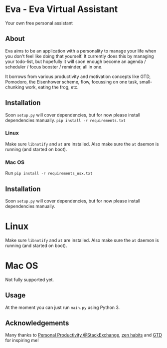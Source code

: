 # Eva - Eva Virtual Assistant

Your own free personal assistant


## About

Eva aims to be an application with a personality to manage your life when you
don't feel like doing that yourself.
It currently does this by managing your todo-list, but hopefully it will soon
enough become an agenda / scheduler / focus booster / reminder, all in one.

It borrows from various productivity and motivation concepts like GTD,
Pomodoro, the Eisenhower scheme, flow, focussing on one task, small-chunking
work, eating the frog, etc.


## Installation

Soon `setup.py` will cover dependencies, but for now please install
dependencies manually.
`pip install -r requirements.txt`

### Linux

Make sure `libnotify` and `at` are installed. Also make sure the `at` daemon is
running (and started on boot).

### Mac OS

Run `pip install -r requirements_osx.txt`


## Installation

Soon `setup.py` will cover dependencies, but for now please install
dependencies manually.

# Linux

Make sure `libnotify` and `at` are installed. Also make sure the `at` daemon is
running (and started on boot).

# Mac OS

Not fully supported yet.


## Usage

At the moment you can just run `main.py` using Python 3.


## Acknowledgements

Many thanks to
[Personal Productivity @StackExchange](http://productivity.stackexchange.com),
[zen habits](http://zenhabits.net)
and [GTD](http://gettingthingsdone.com)
for inspiring me!
